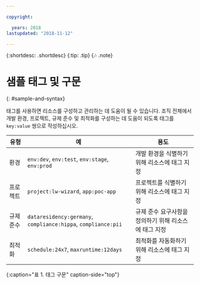 ```yaml
---

copyright:

  years: 2018
lastupdated: "2018-11-12"

---
```


{:shortdesc: .shortdesc}
{:tip: .tip}
{:notes: .note}


# 샘플 태그 및 구문
{: #sample-and-syntax}

태그를 사용하면 리소스를 구성하고 관리하는 데 도움이 될 수 있습니다. 조직 전체에서 개발 환경, 프로젝트, 규제 준수 및 최적화를 구성하는 데 도움이 되도록 태그를 `key:value` 쌍으로 작성하십시오.

|유형 |예 |용도 |
|------|----------|---------|
|환경 |`env:dev`, `env:test`, `env:stage`, `env:prod` |개발 환경을 식별하기 위해 리소스에 태그 지정 |
|프로젝트 |`project:lw-wizard`, `app:poc-app` |프로젝트를 식별하기 위해 리소스에 태그 지정 |
|규제 준수 |`dataresidency:germany`, `compliance:hippa`, `compliance:pii` |규제 준수 요구사항을 정의하기 위해 리소스에 태그 지정 |
|최적화 |`schedule:24x7`, `maxruntime:12days` |최적화를 자동화하기 위해 리소스에 태그 지정 |
{:caption="표 1. 태그 구문" caption-side="top"}
